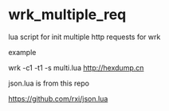 # wrk_multiple_req
lua script for init  multiple http requests for wrk


example

wrk -c1 -t1 -s multi.lua http://hexdump.cn


json.lua is from this repo

https://github.com/rxi/json.lua

